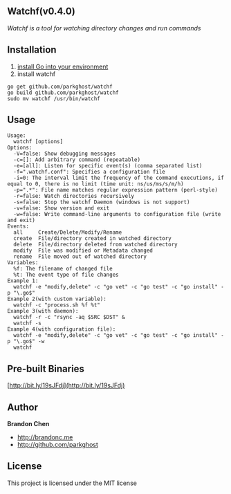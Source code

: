 Watchf(v0.4.0)
-------
*Watchf is a tool for watching directory changes and run commands*

Installation
-------
1. [install Go into your environment](http://golang.org/doc/install) 
2. install watchf

```
go get github.com/parkghost/watchf
go build github.com/parkghost/watchf
sudo mv watchf /usr/bin/watchf
```

Usage
-------

```
Usage:
  watchf [options]
Options:
  -V=false: Show debugging messages
  -c=[]: Add arbitrary command (repeatable)
  -e=[all]: Listen for specific event(s) (comma separated list)
  -f=".watchf.conf": Specifies a configuration file
  -i=0: The interval limit the frequency of the command executions, if equal to 0, there is no limit (time unit: ns/us/ms/s/m/h)
  -p=".*": File name matches regular expression pattern (perl-style)
  -r=false: Watch directories recursively
  -s=false: Stop the watchf Daemon (windows is not support)
  -v=false: Show version and exit
  -w=false: Write command-line arguments to configuration file (write and exit)
Events:
  all     Create/Delete/Modify/Rename
  create  File/directory created in watched directory
  delete  File/directory deleted from watched directory
  modify  File was modified or Metadata changed
  rename  File moved out of watched directory
Variables:
  %f: The filename of changed file
  %t: The event type of file changes
Example 1:
  watchf -e "modify,delete" -c "go vet" -c "go test" -c "go install" -p "\.go$"
Example 2(with custom variable):
  watchf -c "process.sh %f %t"
Example 3(with daemon):
  watchf -r -c "rsync -aq $SRC $DST" &
  watchf -s
Example 4(with configuration file):
  watchf -e "modify,delete" -c "go vet" -c "go test" -c "go install" -p "\.go$" -w
  watchf
```

Pre-built Binaries
-------
[http://bit.ly/19sJFdj](http://bit.ly/19sJFdj)


Author
-------

**Brandon Chen**

+ http://brandonc.me
+ http://github.com/parkghost

License
---------------------

This project is licensed under the MIT license
